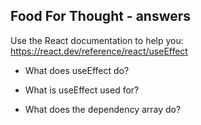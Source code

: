 ## Food For Thought - answers

Use the React documentation to help you: https://react.dev/reference/react/useEffect

-   What does useEffect do?

-   What is useEffect used for?

-   What does the dependency array do?
